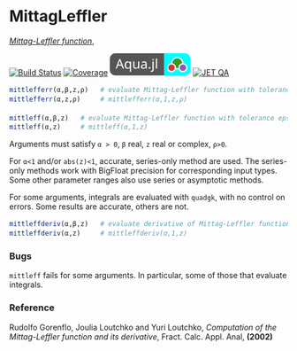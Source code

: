 # MittagLeffler

[*Mittag-Leffler function*](https://en.wikipedia.org/wiki/Mittag-Leffler_function),

[![Build Status](https://github.com/JuliaMath/MittagLeffler.jl/actions/workflows/CI.yml/badge.svg?branch=master)](https://github.com/JuliaMath/MittagLeffler.jl/actions/workflows/CI.yml?query=branch%3Amaster)
[![Coverage](https://codecov.io/gh/JuliaMath/MittagLeffler.jl/branch/master/graph/badge.svg)](https://codecov.io/gh/JuliaMath/MittagLeffler.jl)
[![Aqua QA](https://raw.githubusercontent.com/JuliaTesting/Aqua.jl/master/badge.svg)](https://github.com/JuliaTesting/Aqua.jl)
[![JET QA](https://img.shields.io/badge/JET.jl-%E2%9C%88%EF%B8%8F-%23aa4444)](https://github.com/aviatesk/JET.jl)

```julia
mittlefferr(α,β,z,ρ)   # evaluate Mittag-Leffler function with tolerance ρ
mittlefferr(α,z,ρ)     # mittlefferr(α,1,z,ρ)

mittleff(α,β,z)   # evaluate Mittag-Leffler function with tolerance eps()
mittleff(α,z)     # mittleff(α,1,z)
```

Arguments must satisfy `α > 0`, `β` real, `z` real or complex, `ρ>0`.

For `α<1` and/or `abs(z)<1`, accurate, series-only method are used. The series-only methods work
with BigFloat precision for corresponding input types. Some other parameter ranges also use series
or asymptotic methods.

For some arguments, integrals are evaluated with `quadgk`, with no control on errors. Some results
are accurate, others are not.

```julia
mittleffderiv(α,β,z)   # evaluate derivative of Mittag-Leffler function
mittleffderiv(α,z)     # mittleffderiv(α,1,z)
```

### Bugs

`mittleff` fails for some arguments. In particular, some of those that evaluate integrals.

### Reference

Rudolfo Gorenflo, Joulia Loutchko and Yuri Loutchko,
*Computation of the Mittag-Leffler function and its derivative*,  Fract. Calc. Appl. Anal, **(2002)**
